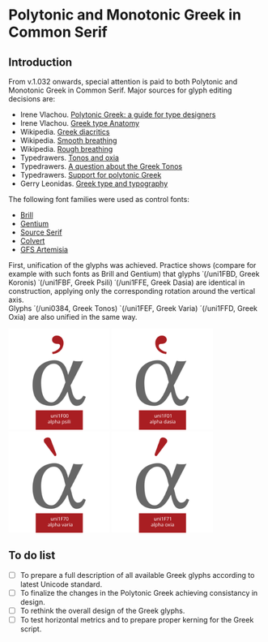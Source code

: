 # Polytonic and Monotonic Greek in Common Serif

## Introduction  
  
From v.1.032 onwards, special attention is paid to both Polytonic and Monotonic Greek in Common Serif. Major sources for glyph editing decisions are: 

+ Irene Vlachou. [Polytonic Greek: a guide for type designers](https://github.com/irenevlachou/Polytonic-tutorial)  
+ Irene Vlachou. [Greek type Anatomy](https://www.type-together.com/greek-type-anatomy)  
+ Wikipedia. [Greek diacritics](https://en.wikipedia.org/wiki/Greek_diacritics)  
+ Wikipedia. [Smooth breathing](https://en.wikipedia.org/wiki/Smooth_breathing)  
+ Wikipedia. [Rough breathing](https://en.wikipedia.org/wiki/Rough_breathing) 
+ Typedrawers. [Tonos and oxia](https://typedrawers.com/discussion/3633/tonos-and-oxia)  
+ Typedrawers. [A question about the Greek Tonos](https://typedrawers.com/discussion/3139/a-question-about-the-greek-tonos)  
+ Typedrawers. [Support for polytonic Greek](https://typedrawers.com/discussion/3611/support-for-polytonic-greek)  
+ Gerry Leonidas. [Greek type and typography](https://youtu.be/jALb3fPLTRk?si=-umDfehWaq2DPJZS)  

The following font families were used as control fonts:  

+ [Brill](https://brill.com/page/BrillFont/brill-typeface)  
+ [Gentium](https://github.com/silnrsi/font-gentium)  
+ [Source Serif](https://github.com/adobe-fonts/source-serif)  
+ [Colvert](https://d3qx8f8l5aa3yc.cloudfront.net/images/Colvert.pdf)  
+ [GFS Artemisia](https://greekfontsociety-gfs.gr/typefaces/20th_21st_century#GFS_Artemisia)  

First, unification of the glyphs was achieved. Practice shows (compare for example with such fonts as Brill and Gentium) that glyphs ᾽(/uni1FBD, Greek Koronis) ᾿(/uni1FBF, Greek Psili) ῾(/uni1FFE, Greek Dasia) are identical in construction, applying only the corresponding rotation around the vertical axis.  
Glyphs ΄(/uni0384, Greek Tonos) `(/uni1FEF, Greek Varia) ´(/uni1FFD, Greek Oxia) are also unified in the same way.  
  
  **<img src="https://github.com/StefanPeev/Common-Serif/blob/main/images/uni1F00.png" width="200" />** **<img src="https://github.com/StefanPeev/Common-Serif/blob/main/images/uni1F01.png" width="200" />** **<img src="https://github.com/StefanPeev/Common-Serif/blob/main/images/uni1F70.png" width="200" />** **<img src="https://github.com/StefanPeev/Common-Serif/blob/main/images/uni1F71.png" width="200" />**    

## To do list  

- [ ] To prepare a full description of all available Greek glyphs according to latest Unicode standard.
- [ ] To finalize the changes in the Polytonic Greek achieving consistancy in design.
- [ ] To rethink the overall design of the Greek glyphs.
- [ ] To test horizontal metrics and to prepare proper kerning for the Greek script.
